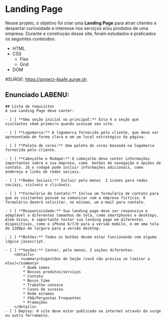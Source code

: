 # Landing Page
Nesse projeto, o objetivo foi criar uma **Landing Page** para atrair clientes e despertar curiosidade e interesse nos serviços e/ou produtos de uma empresa.
Durante a construção desse site, foram estudados e praticados os seguintes conteúdos:
* HTML
* CSS
	* Flex
	* Grid
* DOM

#SURGE: https://project-4safe.surge.sh



## Enunciado LABENU:

	## Lista de requisitos
	A sua Landing Page deve conter:
	
	- [ ] **Uma seção inicial ou principal:** Esta é a seção que visitantes vêem primeiro quando acessam seu site. 
		
	- [ ] **Logomarca:** A logomarca fornecida pelo cliente, que deve ser apresentada de forma clara e em um local estratégico da página.	
	
	- [ ] **Paleta de cores:** Uma paleta de cores baseada na logomarca fornecida pelo cliente.	
	
	- [ ] **Cabeçalho e Rodapé:** O cabeçalho deve conter informações importantes sobre a sua empresa, como  botões de navegação e opções de contato. Já o rodapé pode incluir informações adicionais, como endereço e links de redes sociais.
	
	- [ ] **Redes Sociais:** Incluir pelo menos  2 ícones para redes sociais, visíveis e clicáveis.	
	
	- [ ] **Formulário de Contato:** Inclua um formulário de contato para que os visitantes possam se comunicar com a empresa fictícia. O formulário deverá solicitar, no mínimo, um e-mail para contato.	
	
	- [ ] **Responsividade:** Sua landing page deve ser responsiva e adaptável a diferentes tamanhos de tela, como smartphones e desktops. Além disso, é importante testar sua landing page em diferentes dispositivos, como o iPhone 6/7/8 para a versão mobile, e em uma tela de 1280px de largura para a versão desktop.
	
	- [ ] **Botões:** Todos os botões devem estar funcionando com alguma lógica javascript.	
	
	- [ ] **Seções:** Conter, pelo menos, 2 seções diferentes.	
	    <details>
	       <summary>Sugestões de Seção (você não precisa se limitar a elas)</summary>
	        * Quem somos
	        * Nossos produtos/serviços
	        * Contato
	        * Nosso time
	        * Trabalhe conosco
	        * Cases de sucesso
	        * Onde estamos
	        * FAQ/Perguntas Frequentes
	        * Promoções
	    </details>
	- [ ] Deploy: O site deve estar publicado na internet através do surge ou outra ferramenta.
	
